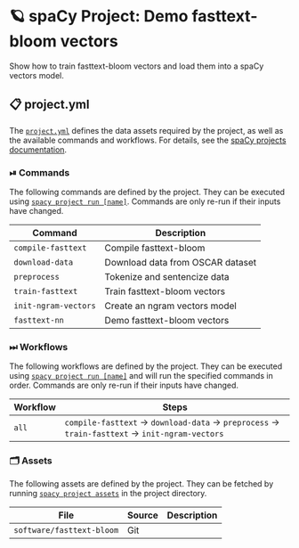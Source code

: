<!-- SPACY PROJECT: AUTO-GENERATED DOCS START (do not remove) -->

# 🪐 spaCy Project: Demo fasttext-bloom vectors

Show how to train fasttext-bloom vectors and load them into a spaCy vectors model.

## 📋 project.yml

The [`project.yml`](project.yml) defines the data assets required by the
project, as well as the available commands and workflows. For details, see the
[spaCy projects documentation](https://spacy.io/usage/projects).

### ⏯ Commands

The following commands are defined by the project. They
can be executed using [`spacy project run [name]`](https://spacy.io/api/cli#project-run).
Commands are only re-run if their inputs have changed.

| Command | Description |
| --- | --- |
| `compile-fasttext` | Compile fasttext-bloom |
| `download-data` | Download data from OSCAR dataset |
| `preprocess` | Tokenize and sentencize data |
| `train-fasttext` | Train fasttext-bloom vectors |
| `init-ngram-vectors` | Create an ngram vectors model |
| `fasttext-nn` | Demo fasttext-bloom vectors |

### ⏭ Workflows

The following workflows are defined by the project. They
can be executed using [`spacy project run [name]`](https://spacy.io/api/cli#project-run)
and will run the specified commands in order. Commands are only re-run if their
inputs have changed.

| Workflow | Steps |
| --- | --- |
| `all` | `compile-fasttext` &rarr; `download-data` &rarr; `preprocess` &rarr; `train-fasttext` &rarr; `init-ngram-vectors` |

### 🗂 Assets

The following assets are defined by the project. They can
be fetched by running [`spacy project assets`](https://spacy.io/api/cli#project-assets)
in the project directory.

| File | Source | Description |
| --- | --- | --- |
| `software/fasttext-bloom` | Git |  |

<!-- SPACY PROJECT: AUTO-GENERATED DOCS END (do not remove) -->
